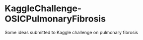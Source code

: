 # KaggleChallenge-OSICPulmonaryFibrosis
 Some ideas submitted to Kaggle challenge on pulmonary fibrosis

